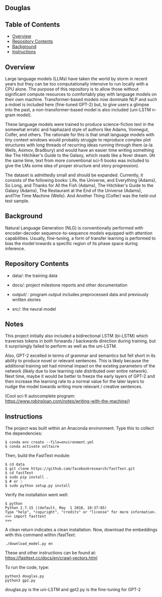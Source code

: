 ## Douglas

## Table of Contents
- [Overview](#overview)
- [Repository Contents](#repository-contents)
- [Background](#background)
- [Instructions](#instructions)

## Overview
Large language models (LLMs) have taken the world by storm in recent years but they can be too computationally intensive to run locally with a CPU alone. The purpose of this repository is to allow those without significant compute resources to comfortably play with language models on their own machine. Transformer-based models now dominate NLP and such a mdoel is included here (fine-tuned GPT-2) but, to give users a glimpse into the past, a non-transformer-based model is also included (uni-LSTM n-gram model).

These language models were trained to produce science-fiction text in the somewhat erratic and haphazard style of authors like Adams, Vonnegut, Colfer, and others. The rationale for this is that small language models with tiny context windows would probably struggle to reproduce complex plot structures with long threads of recurring ideas running through them (a-la Wells, Asimov, Bradbury) and would have an easier time writing something like The Hitchiker's Guide to the Galaxy, which reads like a fever dream. (At the same time, text from more conventional sci-fi books was included to give the LMs some idea of proper structure and story progression).

The dataset is admittedly small and should be expanded. Currently, it consists of the following books: Life, the Universe, and Everything (Adams), So Long, and Thanks for All the Fish (Adams), The Hitchiker's Guide to the Galaxy (Adams), The Restaurant at the End of the Universe (Adams), andThe Time Machine (Wells). And Another Thing (Colfer) was the held-out test sample.

## Background
Natural Language Generation (NLG) is conventionally performed with encoder-decoder sequence-to-sequence models equipped with attention capabilities. Usually, fine-tuning, a form of transfer learning is performed to bias the model towards a specific region of its phase space during inference.

## Repository Contents
- data/: the training data

- docs/: project milestone reports and other documentation

- output/ : program output includes preprocessed data and previously written stories

- src/: the neural model

## Notes
This project initially also included a bidirectional LSTM (bi-LSTM) which traverses tokens in both forwards / backwards direction during training, but it surprisingly failed to perform as well as the uni-LSTM. 

Also, GPT-2 excelled in terms of grammar and semantics but fell short in its ability to produce novel or relevant sentences. This is likely because the additional training set had minimal impact on the existing parameters of the network (likely due to low learning rate distributed over entire network). Next time, maybe it would be better to freeze the early layers of GPT-2 and then increase the learning rate to a normal value for the later layers to nudge the model towards writing more relevant / creative sentences. 

(Cool sci-fi autocomplete program: https://www.robinsloan.com/notes/writing-with-the-machine/)

## Instructions
The project was built within an Anaconda environment. Type this to collect the dependencies:

~~~
$ conda env create --file=environment.yml
$ conda activate voltaire
~~~

Then, build the FastText module:
~~~
$ cd data
$ git clone https://github.com/facebookresearch/fastText.git
$ cd fastText
$ sudo pip install .
$ # or :
$ sudo python setup.py install
~~~
Verify the installation went well:
~~~
$ python
Python 2.7.15 |(default, May  1 2018, 18:37:05)
Type "help", "copyright", "credits" or "license" for more information.
>>> import fasttext
>>>
~~~
A clean return indicates a clean installation. Now, download the embeddings with this command within /fastText:
~~~
./download_model.py en
~~~
These and other instructions can be found at: https://fasttext.cc/docs/en/crawl-vectors.html

To run the code, type:
~~~
python3 douglas.py
python3 gp2.py
~~~

douglas.py is the uni-LSTM and gpt2.py is the fine-tuning for GPT-2

